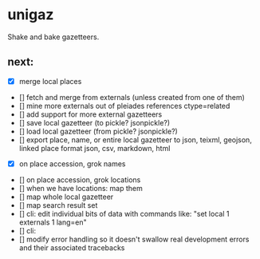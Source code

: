 # unigaz

Shake and bake gazetteers.

## next:

- [x] merge local places
- [] fetch and merge from externals (unless created from one of them)
- [] mine more externals out of pleiades references ctype=related
- [] add support for more external gazetteers
- [] save local gazetteer (to pickle? jsonpickle?)
- [] load local gazetteer (from pickle? jsonpickle?)
- [] export place, name, or entire local gazetteer to json, teixml, geojson, linked place format json, csv, markdown, html
- [x] on place accession, grok names
- [] on place accession, grok locations
- [] when we have locations: map them
- [] map whole local gazetteer
- [] map search result set
- [] cli: edit individual bits of data with commands like: "set local 1 externals 1 lang=en"
- [] cli: 
- [] modify error handling so it doesn't swallow real development errors and their associated tracebacks
